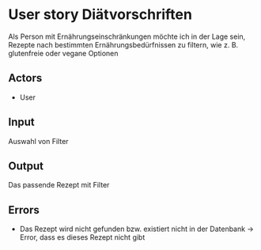 # User story Diätvorschriften

Als Person mit Ernährungseinschränkungen möchte ich in der Lage sein, Rezepte nach bestimmten Ernährungsbedürfnissen zu filtern, wie z. B. glutenfreie oder vegane Optionen

## Actors

* User

## Input

Auswahl von Filter

## Output 

Das passende Rezept mit Filter

## Errors

* Das Rezept wird nicht gefunden bzw. existiert nicht in der Datenbank -> Error, dass es dieses Rezept nicht gibt